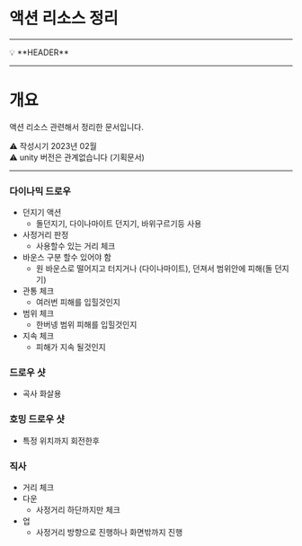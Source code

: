 # 액션 리소스 정리

---

<aside>
💡 **HEADER**

</aside>

---

# 개요

액션 리소스 관련해서 정리한 문서입니다.

<aside>
⚠️ 작성시기 2023년 02월
</aside>
  
<aside>
⚠️ unity 버전은 관계없습니다 (기획문서)
</aside>


***

### 다이나믹 드로우
- 던지기 액션
  - 돌던지기, 다이나마이트 던지기, 바위구르기등 사용
- 사정거리 판정
  - 사용할수 있는 거리 체크    
- 바운스 구분 할수 있어야 함 
  - 원 바운스로 떨어지고 터지거나 (다이나마이트), 던져서 범위안에 피해(돌 던지기) 
- 관통 체크
  - 여러번 피해를 입힐것인지    
- 범위 체크
  - 한버넹 범위 피해를 입힐것인지 
- 지속 체크
  - 피해가 지속 될것인지  

### 드로우 샷
- 곡사 화살용 

### 호밍 드로우 샷
- 특정 위치까지 회전한후 

### 직사
- 거리 체크
- 다운
  - 사정거리 하단까지만 체크
- 업 
  - 사정거리 방향으로 진행하나 화면밖까지 진행 




